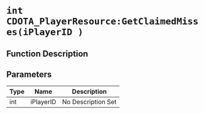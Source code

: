 # `int CDOTA_PlayerResource:GetClaimedMisses(iPlayerID )`
## Function Description

## Parameters
Type|Name|Description
--|--|--
int|iPlayerID|No Description Set
